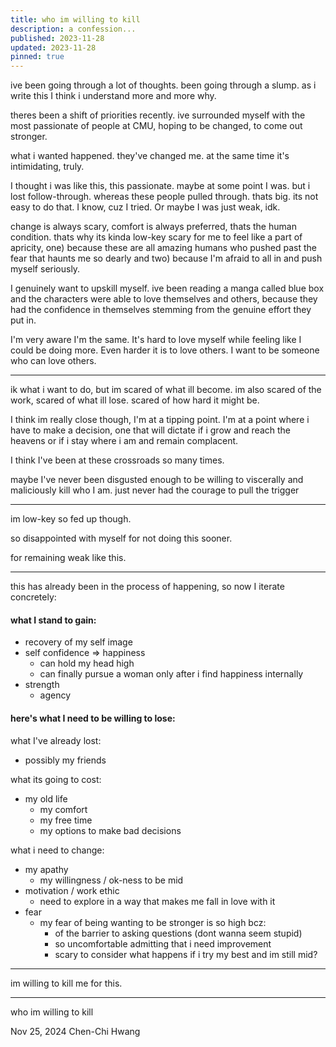 ```yaml
---
title: who im willing to kill
description: a confession... 
published: 2023-11-28
updated: 2023-11-28
pinned: true
---
```


ive been going through a lot of thoughts. been going through a slump. as i write this I think i understand more and more why.

theres been a shift of priorities recently. ive surrounded myself with the most passionate of people at CMU, hoping to be changed, to come out stronger.

what i wanted happened. they've changed me. at the same time it's intimidating, truly. 

I thought i was like this, this passionate. maybe at some point I was. but i lost follow-through. whereas these people pulled through. thats big. its not easy to do that. I know, cuz I tried. Or maybe I was just weak, idk. 

change is always scary, comfort is always preferred, thats the human condition. thats why its kinda low-key scary for me to feel like a part of apricity, one) because these are all amazing humans who pushed past the fear that haunts me so dearly and two) because I'm afraid to all in and push myself seriously. 

I genuinely want to upskill myself. ive been reading a manga called blue box and the characters were able to love themselves and others, because they had the confidence in themselves stemming from the genuine effort they put in. 

I'm very aware I'm the same. It's hard to love myself while feeling like I could be doing more. Even harder it is to love others. I want to be someone who can love others.

----

ik what i want to do, but im scared of what ill become. im also scared of the work, scared of what ill lose. scared of how hard it might be. 

I think im really close though, I'm at a tipping point. I'm at a point where i have to make a decision, one that will dictate if i grow and reach the heavens or if i stay where i am and remain complacent. 

I think I've been at these crossroads so many times. 

maybe I've never been disgusted enough to be willing to viscerally and maliciously kill who I am. just never had the courage to pull the trigger

---

im low-key so fed up though. 

so disappointed with myself for not doing this sooner.

for remaining weak like this.

----

this has already been in the process of happening, so now I iterate concretely:

#### what I stand to gain:

- recovery of my self image
- self confidence => happiness
	- can hold my head high
	- can finally pursue a woman only after i find happiness internally
- strength
	- agency
#### here's what I need to be willing to lose:

what I've already lost:
- possibly my friends

what its going to cost:
- my old life
	- my comfort
	- my free time
	- my options to make bad decisions

what i need to change:
- my apathy
	- my willingness / ok-ness to be mid
- motivation / work ethic
	- need to explore in a way that makes me fall in love with it
- fear
	- my fear of being wanting to be stronger is so high bcz:
		- of the barrier to asking questions (dont wanna seem stupid)
		- so uncomfortable admitting that i need improvement
		- scary to consider what happens if i try my best and im still mid?

---

im willing to kill me for this.

----

who im willing to kill

Nov 25, 2024 Chen-Chi Hwang
